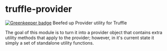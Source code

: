# truffle-provider

[![Greenkeeper badge](https://badges.greenkeeper.io/trufflesuite/truffle-provider.svg)](https://greenkeeper.io/)
Beefed up Provider utility for Truffle

The goal of this module is to turn it into a provider object that contains extra utility methods that apply to the provider; however, in it's current state it simply a set of standalone utility functions.
